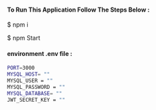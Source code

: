 
#### To Run This Application Follow The Steps Below : 

<!-- To create a table referencing a query within the 'table.sql' file -->

<!-- Execute the import of the Postman collection, utilizing the file titled 'TODO_TASKS.postman_collection.json'. -->

$ npm i

$ npm Start

<!-- Create a file named .env in app_root/ folder and paste the content. -->

#### environment .env file  :
```sh
PORT=3000
MYSQL_HOST= ""
MYSQL_USER = ""
MYSQL_PASSWORD = ""
MYSQL_DATABASE= ""
JWT_SECRET_KEY = ""
```



